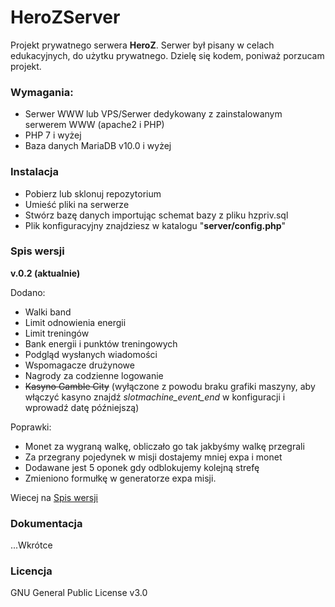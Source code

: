 # **HeroZServer**

Projekt prywatnego serwera __HeroZ__.
Serwer był pisany w celach edukacyjnych, do użytku prywatnego. Dzielę się kodem, poniważ porzucam projekt.

### Wymagania:
- Serwer WWW lub VPS/Serwer dedykowany z zainstalowanym serwerem WWW (apache2 i PHP)
- PHP 7 i wyżej
- Baza danych MariaDB v10.0 i wyżej

### Instalacja
- Pobierz lub sklonuj repozytorium
- Umieść pliki na serwerze
- Stwórz bazę danych importując schemat bazy z pliku hzpriv.sql
- Plik konfiguracyjny znajdziesz w katalogu "**server/config.php**"

### Spis wersji

**v.0.2 (aktualnie)**

Dodano:
- Walki band
- Limit odnowienia energii
- Limit treningów
- Bank energii i punktów treningowych
- Podgląd wysłanych wiadomości
- Wspomagacze drużynowe
- Nagrody za codzienne logowanie
- ~~Kasyno Gamble City~~ (wyłączone z powodu braku grafiki maszyny, aby włączyć kasyno znajdź *slotmachine_event_end* w konfiguracji i wprowadź datę późniejszą)

Poprawki:
- Monet za wygraną walkę, obliczało go tak jakbyśmy walkę przegrali
- Za przegrany pojedynek w misji dostajemy mniej expa i monet
- Dodawane jest 5 oponek gdy odblokujemy kolejną strefę
- Zmieniono formułkę w generatorze expa misji.

Wiecej na [Spis wersji](VERSIONS.md)

### Dokumentacja
...Wkrótce


### Licencja
GNU General Public License v3.0